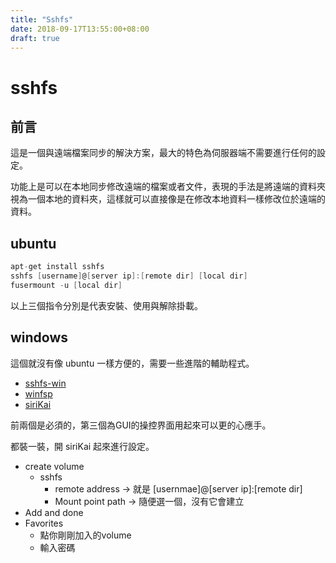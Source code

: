 ```yaml
---
title: "Sshfs"
date: 2018-09-17T13:55:00+08:00
draft: true
---
```


# sshfs

## 前言

這是一個與遠端檔案同步的解決方案，最大的特色為伺服器端不需要進行任何的設定。

功能上是可以在本地同步修改遠端的檔案或者文件，表現的手法是將遠端的資料夾視為一個本地的資料夾，這樣就可以直接像是在修改本地資料一樣修改位於遠端的資料。

## ubuntu

```c
apt-get install sshfs
sshfs [username]@[server ip]:[remote dir] [local dir]
fusermount -u [local dir]
```

以上三個指令分別是代表安裝、使用與解除掛載。

## windows

這個就沒有像 ubuntu 一樣方便的，需要一些進階的輔助程式。

* [sshfs-win](https://github.com/billziss-gh/sshfs-win)
* [winfsp](https://github.com/billziss-gh/winfsp/releases/tag/v1.3)
* [siriKai]([SiriKali](https://mhogomchungu.github.io/sirikali/))

前兩個是必須的，第三個為GUI的操控界面用起來可以更的心應手。

都裝一裝，開 siriKai 起來進行設定。

- create volume
  - sshfs
    - remote address -> 就是 [usernmae]@[server ip]:[remote dir]
    - Mount point path -> 隨便選一個，沒有它會建立
- Add and done
- Favorites
  - 點你剛剛加入的volume
  - 輸入密碼



